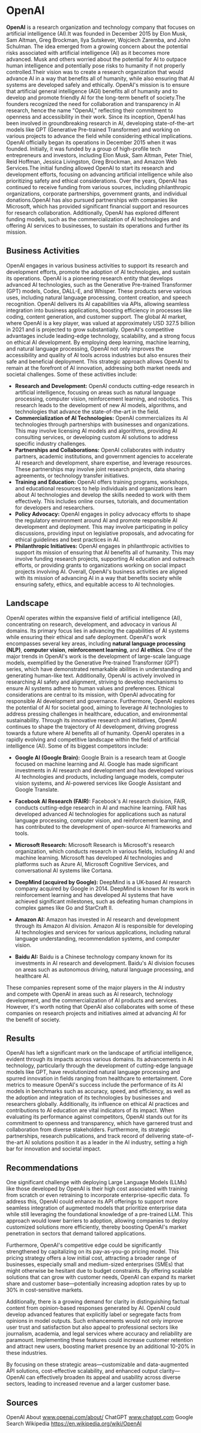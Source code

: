 # OpenAI

**OpenAI** is a research organization and technology company that focuses on artificial intelligence (AI).It was founded in December 2015 by Elon Musk, Sam Altman, Greg Brockman, Ilya Sutskever, Wojciech Zaremba, and John Schulman. The idea emerged from a growing concern about the potential risks associated with artificial intelligence (AI) as it becomes more advanced. Musk and others worried about the potential for AI to outpace human intelligence and potentially pose risks to humanity if not properly controlled.Their vision was to create a research organization that would advance AI in a way that benefits all of humanity, while also ensuring that AI systems are developed safely and ethically. OpenAI's mission is to ensure that artificial general intelligence (AGI) benefits all of humanity and to develop and promote friendly AI for the long-term benefit of society.The founders recognized the need for collaboration and transparency in AI research, hence the name "OpenAI," reflecting their commitment to openness and accessibility in their work. Since its inception, OpenAI has been involved in groundbreaking research in AI, developing state-of-the-art models like GPT (Generative Pre-trained Transformer) and working on various projects to advance the field while considering ethical implications. OpenAI officially began its operations in December 2015 when it was founded. Initially, it was funded by a group of high-profile tech entrepreneurs and investors, including Elon Musk, Sam Altman, Peter Thiel, Reid Hoffman, Jessica Livingston, Greg Brockman, and Amazon Web Services.The initial funding allowed OpenAI to start its research and development efforts, focusing on advancing artificial intelligence while also prioritizing safety and ethical considerations. Over the years, OpenAI has continued to receive funding from various sources, including philanthropic organizations, corporate partnerships, government grants, and individual donations.OpenAI has also pursued partnerships with companies like Microsoft, which has provided significant financial support and resources for research collaboration. Additionally, OpenAI has explored different funding models, such as the commercialization of AI technologies and offering AI services to businesses, to sustain its operations and further its mission.

## Business Activities
OpenAI engages in various business activities to support its research and development efforts, promote the adoption of AI technologies, and sustain its operations. OpenAI is a pioneering research entity that develops advanced AI technologies, such as the Generative Pre-trained Transformer (GPT) models, Codex, DALL-E, and Whisper. These products serve various uses, including natural language processing, content creation, and speech recognition. OpenAI delivers its AI capabilities via APIs, allowing seamless integration into business applications, boosting efficiency in processes like coding, content generation, and customer support. The global AI market, where OpenAI is a key player, was valued at approximately USD 327.5 billion in 2021 and is projected to grow substantially. OpenAI's competitive advantages include leading-edge technology, scalability, and a strong focus on ethical AI development. By employing deep learning, machine learning, and natural language processing, OpenAI not only improves the accessibility and quality of AI tools across industries but also ensures their safe and beneficial deployment. This strategic approach allows OpenAI to remain at the forefront of AI innovation, addressing both market needs and societal challenges.
Some of these activities include:

* **Research and Development:** OpenAI conducts cutting-edge research in artificial intelligence, focusing on areas such as natural language processing, computer vision, reinforcement learning, and robotics. This research leads to the development of new AI models, algorithms, and technologies that advance the state-of-the-art in the field.
* **Commercialization of AI Technologies:** OpenAI commercializes its AI technologies through partnerships with businesses and organizations. This may involve licensing AI models and algorithms, providing AI consulting services, or developing custom AI solutions to address specific industry challenges.
* **Partnerships and Collaborations:** OpenAI collaborates with industry partners, academic institutions, and government agencies to accelerate AI research and development, share expertise, and leverage resources. These partnerships may involve joint research projects, data sharing agreements, or technology transfer initiatives.
* **Training and Education:** OpenAI offers training programs, workshops, and educational resources to help individuals and organizations learn about AI technologies and develop the skills needed to work with them effectively. This includes online courses, tutorials, and documentation for developers and researchers.
* **Policy Advocacy:** OpenAI engages in policy advocacy efforts to shape the regulatory environment around AI and promote responsible AI development and deployment. This may involve participating in policy discussions, providing input on legislative proposals, and advocating for ethical guidelines and best practices in AI.
* **Philanthropic Initiatives:** OpenAI engages in philanthropic activities to support its mission of ensuring that AI benefits all of humanity. This may involve funding research projects, supporting AI education and outreach efforts, or providing grants to organizations working on social impact projects involving AI.
Overall, OpenAI's business activities are aligned with its mission of advancing AI in a way that benefits society while ensuring safety, ethics, and equitable access to AI technologies.

## Landscape
OpenAI operates within the expansive field of artificial intelligence (AI), concentrating on research, development, and advocacy in various AI domains. Its primary focus lies in advancing the capabilities of AI systems while ensuring their ethical and safe deployment. OpenAI's work encompasses several key areas, including **natural language processing (NLP)**, **computer vision**, **reinforcement learning**, and **AI ethics**. One of the major trends in OpenAI's work is the development of large-scale language models, exemplified by the Generative Pre-trained Transformer (GPT) series, which have demonstrated remarkable abilities in understanding and generating human-like text. Additionally, OpenAI is actively involved in researching AI safety and alignment, striving to develop mechanisms to ensure AI systems adhere to human values and preferences. Ethical considerations are central to its mission, with OpenAI advocating for responsible AI development and governance. Furthermore, OpenAI explores the potential of AI for societal good, aiming to leverage AI technologies to address pressing challenges in healthcare, education, and environmental sustainability. Through its innovative research and initiatives, OpenAI continues to shape the trajectory of AI development, driving progress towards a future where AI benefits all of humanity. OpenAI operates in a rapidly evolving and competitive landscape within the field of artificial intelligence (AI). Some of its biggest competitors include:
  
* **Google AI (Google Brain):** Google Brain is a research team at Google focused on machine learning and AI. Google has made significant investments in AI 
research and development and has developed various AI technologies and products, including language models, computer vision systems, and AI-powered services like Google Assistant and Google Translate.

* **Facebook AI Research (FAIR):** Facebook's AI research division, FAIR, conducts cutting-edge research in AI and machine learning. FAIR has developed advanced AI technologies for applications such as natural language processing, computer vision, and reinforcement learning, and has contributed to the development of open-source AI frameworks and tools.

* **Microsoft Research:** Microsoft Research is Microsoft's research organization, which conducts research in various fields, including AI and machine learning. Microsoft has developed AI technologies and platforms such as Azure AI, Microsoft Cognitive Services, and conversational AI systems like Cortana.

* **DeepMind (acquired by Google):** DeepMind is a UK-based AI research company acquired by Google in 2014. DeepMind is known for its work in reinforcement learning and has developed AI systems that have achieved significant milestones, such as defeating human champions in complex games like Go and StarCraft II.

* **Amazon AI:** Amazon has invested in AI research and development through its Amazon AI division. Amazon AI is responsible for developing AI technologies and services for various applications, including natural language understanding, recommendation systems, and computer vision.

* **Baidu AI:** Baidu is a Chinese technology company known for its investments in AI research and development. Baidu's AI division focuses on areas such as autonomous driving, natural language processing, and healthcare AI.

These companies represent some of the major players in the AI industry and compete with OpenAI in areas such as AI research, technology development, and the commercialization of AI products and services. However, it's worth noting that OpenAI also collaborates with some of these companies on research projects and initiatives aimed at advancing AI for the benefit of society.

## Results
OpenAI has left a significant mark on the landscape of artificial intelligence, evident through its impacts across various domains. Its advancements in AI technology, particularly through the development of cutting-edge language models like GPT, have revolutionized natural language processing and spurred innovation in fields ranging from healthcare to entertainment. Core metrics to measure OpenAI's success include the performance of its AI models in benchmarks such as accuracy, speed, and efficiency, as well as the adoption and integration of its technologies by businesses and researchers globally. Additionally, its influence on ethical AI practices and contributions to AI education are vital indicators of its impact. When evaluating its performance against competitors, OpenAI stands out for its commitment to openness and transparency, which have garnered trust and collaboration from diverse stakeholders. Furthermore, its strategic partnerships, research publications, and track record of delivering state-of-the-art AI solutions position it as a leader in the AI industry, setting a high bar for innovation and societal impact.


## Recommendations

One significant challenge with deploying Large Language Models (LLMs) like those developed by OpenAI is their high cost associated with training from scratch or even retraining to incorporate enterprise-specific data. To address this, OpenAI could enhance its API offerings to support more seamless integration of augmented models that prioritize enterprise data while still leveraging the foundational knowledge of a pre-trained LLM. This approach would lower barriers to adoption, allowing companies to deploy customized solutions more efficiently, thereby boosting OpenAI's market penetration in sectors that demand tailored applications.

Furthermore, OpenAI's competitive edge could be significantly strengthened by capitalizing on its pay-as-you-go pricing model. This pricing strategy offers a low initial cost, attracting a broader range of businesses, especially small and medium-sized enterprises (SMEs) that might otherwise be hesitant due to budget constraints. By offering scalable solutions that can grow with customer needs, OpenAI can expand its market share and customer base—potentially increasing adoption rates by up to 30% in cost-sensitive markets.

Additionally, there is a growing demand for clarity in distinguishing factual content from opinion-based responses generated by AI. OpenAI could develop advanced features that explicitly label or segregate facts from opinions in model outputs. Such enhancements would not only improve user trust and satisfaction but also appeal to professional sectors like journalism, academia, and legal services where accuracy and reliability are paramount. Implementing these features could increase customer retention and attract new users, boosting market presence by an additional 10-20% in these industries.

By focusing on these strategic areas—customizable and data-augmented API solutions, cost-effective scalability, and enhanced output clarity—OpenAI can effectively broaden its appeal and usability across diverse sectors, leading to increased revenue and a larger customer base.

 ## Sources
 
OpenAI About www.openai.com/about/
ChatGPT  www.chatgpt.com
Google Search 
Wikipedia https://en.wikipedia.org/wiki/OpenAI

